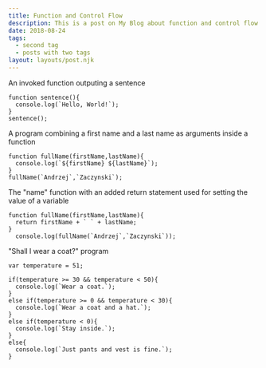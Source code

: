 ```yaml
---
title: Function and Control Flow
description: This is a post on My Blog about function and control flow in JavaScript.
date: 2018-08-24
tags:
  - second tag
  - posts with two tags
layout: layouts/post.njk
---
```

An invoked function outputing a sentence

```diff-js
function sentence(){
  console.log(`Hello, World!`);
}
sentence();
```

A program combining a first name and a last name as arguments inside a function

```diff-js
function fullName(firstName,lastName){
  console.log(`${firstName} ${lastName}`);
}
fullName(`Andrzej`,`Zaczynski`);
```

The "name" function with an added return statement used for setting the value of a variable

```diff-js
function fullName(firstName,lastName){
  return firstName + ` ` + lastName;
}
  console.log(fullName(`Andrzej`,`Zaczynski`));
```

"Shall I wear a coat?" program

```diff-js
var temperature = 51;

if(temperature >= 30 && temperature < 50){
  console.log(`Wear a coat.`);
}
else if(temperature >= 0 && temperature < 30){
  console.log(`Wear a coat and a hat.`);
}
else if(temperature < 0){
  console.log(`Stay inside.`);
}
else{
  console.log(`Just pants and vest is fine.`);
}
```